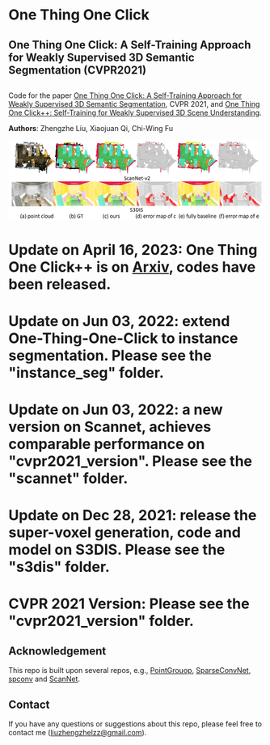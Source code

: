 # One Thing One Click
## One Thing One Click: A Self-Training Approach for Weakly Supervised 3D Semantic Segmentation (CVPR2021)
## 

Code for the paper [One Thing One Click: A Self-Training Approach for Weakly Supervised 3D Semantic Segmentation](https://arxiv.org/abs/2104.02246), CVPR 2021, and [One Thing One Click++: Self-Training for Weakly Supervised 3D Scene Understanding](https://arxiv.org/abs/2303.14727). 

**Authors**: Zhengzhe Liu, Xiaojuan Qi, Chi-Wing Fu

<img src="one-thing-one-click.PNG" width="900"/>

# Update on April 16, 2023: One Thing One Click++ is on [Arxiv](https://arxiv.org/abs/2303.14727), codes have been released. 
# Update on Jun 03, 2022: extend One-Thing-One-Click to instance segmentation. Please see the "instance_seg" folder. 
# Update on Jun 03, 2022: a new version on Scannet, achieves comparable performance on "cvpr2021_version". Please see the "scannet" folder. 
# Update on Dec 28, 2021: release the super-voxel generation, code and model on S3DIS. Please see the "s3dis" folder. 
# CVPR 2021 Version: Please see the "cvpr2021_version" folder. 


## Acknowledgement
This repo is built upon several repos, e.g., [PointGrouop](https://github.com/Jia-Research-Lab/PointGroup), [SparseConvNet](https://github.com/facebookresearch/SparseConvNet), [spconv](https://github.com/traveller59/spconv) and [ScanNet](https://github.com/ScanNet/ScanNet). 

## Contact
If you have any questions or suggestions about this repo, please feel free to contact me (liuzhengzhelzz@gmail.com).


